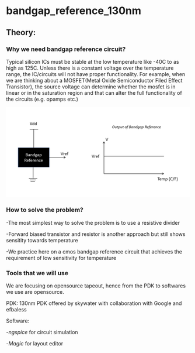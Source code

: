 # bandgap_reference_130nm

## Theory:

### Why we need bandgap reference circuit?

Typical silicon ICs must be stable at the low temperature like -40C to as high as 125C. Unless there is a constant voltage over the temperature range, the IC/circuits will not have proper functionality. For example, when we are thinking about a MOSFET(Metal Oxide Semiconductor Filed Effect Transistor), the source voltage can determine whether the mosfet is in linear or in the saturation region and that can alter the full functionality of the circuits (e.g. opamps etc.)

![](images/Capture1.png)

### How to solve the problem?
-The most simplest way to solve the problem is to use a resistive divider

-Forward biased transistor and resistor is another approach but still shows sensitity towards temperature

-We practice here on a cmos bandgap reference circuit that achieves the requirement of low sensitivity for temperature

### Tools that we will use

We are focusing on opensource tapeout, hence from the PDK to softwares we use are opensource.

PDK: 130nm PDK offered by skywater with collaboration with Google and efbaless

Software: 

-*ngspice* for circuit simulation

-*Magic* for layout editor


